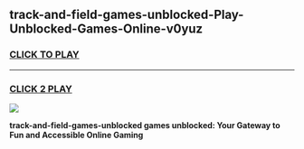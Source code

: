 
## track-and-field-games-unblocked-Play-Unblocked-Games-Online-v0yuz
<h3>
<a href="https://premium76.site?title=track-and-field-games-unblocked&ref=24A">CLICK TO PLAY</a></h3>
<hr>

<h3>
<a href="https://premium76.site?title=track-and-field-games-unblocked&ref=24A">CLICK 2 PLAY</a>
  
</h3>

<a href="https://premium76.site?title=track-and-field-games-unblocked&ref=24A"><img src="https://clearcache.store/games.png"></a>


**track-and-field-games-unblocked games unblocked: Your Gateway to Fun and Accessible Online Gaming**
